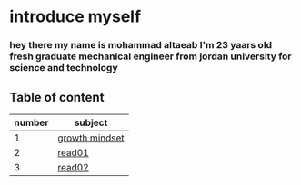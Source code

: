 # introduce myself 
### hey there my name is mohammad altaeab I'm 23 yaars old fresh graduate mechanical engineer from jordan university for science and technology
## Table of content
number      |subject
------------|----------
1           |[growth mindset](growth_mindset)
2           |[read01](read01)
3           |[read02](read02)
